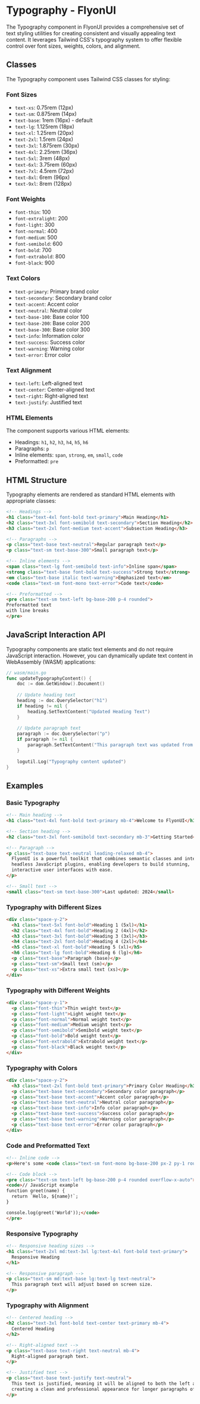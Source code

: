 # Typography - FlyonUI

The Typography component in FlyonUI provides a comprehensive set of text styling utilities for creating consistent and visually appealing text content. It leverages Tailwind CSS's typography system to offer flexible control over font sizes, weights, colors, and alignment.

## Classes

The Typography component uses Tailwind CSS classes for styling:

### Font Sizes
- `text-xs`: 0.75rem (12px)
- `text-sm`: 0.875rem (14px)
- `text-base`: 1rem (16px) - default
- `text-lg`: 1.125rem (18px)
- `text-xl`: 1.25rem (20px)
- `text-2xl`: 1.5rem (24px)
- `text-3xl`: 1.875rem (30px)
- `text-4xl`: 2.25rem (36px)
- `text-5xl`: 3rem (48px)
- `text-6xl`: 3.75rem (60px)
- `text-7xl`: 4.5rem (72px)
- `text-8xl`: 6rem (96px)
- `text-9xl`: 8rem (128px)

### Font Weights
- `font-thin`: 100
- `font-extralight`: 200
- `font-light`: 300
- `font-normal`: 400
- `font-medium`: 500
- `font-semibold`: 600
- `font-bold`: 700
- `font-extrabold`: 800
- `font-black`: 900

### Text Colors
- `text-primary`: Primary brand color
- `text-secondary`: Secondary brand color
- `text-accent`: Accent color
- `text-neutral`: Neutral color
- `text-base-100`: Base color 100
- `text-base-200`: Base color 200
- `text-base-300`: Base color 300
- `text-info`: Information color
- `text-success`: Success color
- `text-warning`: Warning color
- `text-error`: Error color

### Text Alignment
- `text-left`: Left-aligned text
- `text-center`: Center-aligned text
- `text-right`: Right-aligned text
- `text-justify`: Justified text

### HTML Elements
The component supports various HTML elements:
- Headings: `h1`, `h2`, `h3`, `h4`, `h5`, `h6`
- Paragraphs: `p`
- Inline elements: `span`, `strong`, `em`, `small`, `code`
- Preformatted: `pre`

## HTML Structure

Typography elements are rendered as standard HTML elements with appropriate classes:

```html
<!-- Headings -->
<h1 class="text-4xl font-bold text-primary">Main Heading</h1>
<h2 class="text-3xl font-semibold text-secondary">Section Heading</h2>
<h3 class="text-2xl font-medium text-accent">Subsection Heading</h3>

<!-- Paragraphs -->
<p class="text-base text-neutral">Regular paragraph text</p>
<p class="text-sm text-base-300">Small paragraph text</p>

<!-- Inline elements -->
<span class="text-lg font-semibold text-info">Inline span</span>
<strong class="text-base font-bold text-success">Strong text</strong>
<em class="text-base italic text-warning">Emphasized text</em>
<code class="text-sm font-mono text-error">Code text</code>

<!-- Preformatted -->
<pre class="text-sm text-left bg-base-200 p-4 rounded">
Preformatted text
with line breaks
</pre>
```

## JavaScript Interaction API

Typography components are static text elements and do not require JavaScript interaction. However, you can dynamically update text content in WebAssembly (WASM) applications:

```go
// wasm/main.go
func updateTypographyContent() {
	doc := dom.GetWindow().Document()
	
	// Update heading text
	heading := doc.QuerySelector("h1")
	if heading != nil {
		heading.SetTextContent("Updated Heading Text")
	}
	
	// Update paragraph text
	paragraph := doc.QuerySelector("p")
	if paragraph != nil {
		paragraph.SetTextContent("This paragraph text was updated from WASM")
	}
	
	logutil.Log("Typography content updated")
}
```

## Examples

### Basic Typography

```html
<!-- Main heading -->
<h1 class="text-4xl font-bold text-primary mb-4">Welcome to FlyonUI</h1>

<!-- Section heading -->
<h2 class="text-3xl font-semibold text-secondary mb-3">Getting Started</h2>

<!-- Paragraph -->
<p class="text-base text-neutral leading-relaxed mb-4">
  FlyonUI is a powerful toolkit that combines semantic classes and interactive 
  headless JavaScript plugins, enabling developers to build stunning, 
  interactive user interfaces with ease.
</p>

<!-- Small text -->
<small class="text-sm text-base-300">Last updated: 2024</small>
```

### Typography with Different Sizes

```html
<div class="space-y-2">
  <h1 class="text-5xl font-bold">Heading 1 (5xl)</h1>
  <h2 class="text-4xl font-bold">Heading 2 (4xl)</h2>
  <h3 class="text-3xl font-bold">Heading 3 (3xl)</h3>
  <h4 class="text-2xl font-bold">Heading 4 (2xl)</h4>
  <h5 class="text-xl font-bold">Heading 5 (xl)</h5>
  <h6 class="text-lg font-bold">Heading 6 (lg)</h6>
  <p class="text-base">Paragraph (base)</p>
  <p class="text-sm">Small text (sm)</p>
  <p class="text-xs">Extra small text (xs)</p>
</div>
```

### Typography with Different Weights

```html
<div class="space-y-1">
  <p class="font-thin">Thin weight text</p>
  <p class="font-light">Light weight text</p>
  <p class="font-normal">Normal weight text</p>
  <p class="font-medium">Medium weight text</p>
  <p class="font-semibold">Semibold weight text</p>
  <p class="font-bold">Bold weight text</p>
  <p class="font-extrabold">Extrabold weight text</p>
  <p class="font-black">Black weight text</p>
</div>
```

### Typography with Colors

```html
<div class="space-y-2">
  <h3 class="text-2xl font-bold text-primary">Primary Color Heading</h3>
  <p class="text-base text-secondary">Secondary color paragraph</p>
  <p class="text-base text-accent">Accent color paragraph</p>
  <p class="text-base text-neutral">Neutral color paragraph</p>
  <p class="text-base text-info">Info color paragraph</p>
  <p class="text-base text-success">Success color paragraph</p>
  <p class="text-base text-warning">Warning color paragraph</p>
  <p class="text-base text-error">Error color paragraph</p>
</div>
```

### Code and Preformatted Text

```html
<!-- Inline code -->
<p>Here's some <code class="text-sm font-mono bg-base-200 px-2 py-1 rounded">inline code</code> in a paragraph.</p>

<!-- Code block -->
<pre class="text-sm text-left bg-base-200 p-4 rounded overflow-x-auto">
<code>// JavaScript example
function greet(name) {
  return `Hello, ${name}!`;
}

console.log(greet('World'));</code>
</pre>
```

### Responsive Typography

```html
<!-- Responsive heading sizes -->
<h1 class="text-2xl md:text-3xl lg:text-4xl font-bold text-primary">
  Responsive Heading
</h1>

<!-- Responsive paragraph -->
<p class="text-sm md:text-base lg:text-lg text-neutral">
  This paragraph text will adjust based on screen size.
</p>
```

### Typography with Alignment

```html
<!-- Centered heading -->
<h2 class="text-3xl font-bold text-center text-primary mb-4">
  Centered Heading
</h2>

<!-- Right-aligned text -->
<p class="text-base text-right text-neutral mb-4">
  Right-aligned paragraph text.
</p>

<!-- Justified text -->
<p class="text-base text-justify text-neutral">
  This text is justified, meaning it will be aligned to both the left and right margins,
  creating a clean and professional appearance for longer paragraphs of text.
</p>
